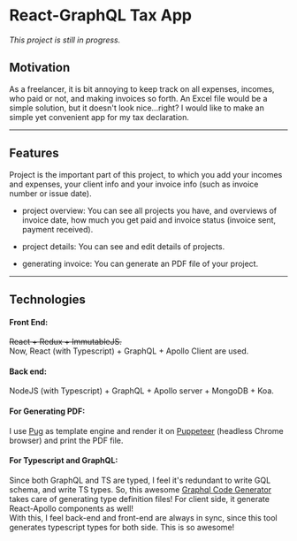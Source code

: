 # React-GraphQL Tax App

_This project is still in progress._

## Motivation

As a freelancer, it is bit annoying to keep track on all expenses, incomes, who paid or not, and making invoices so forth. An Excel file would be a simple solution, but it doesn't look nice...right? I would like to make an simple yet convenient app for my tax declaration.

---

## Features

Project is the important part of this project, to which you add your incomes and expenses, your client info and your invoice info (such as invoice number or issue date).

- project overview: You can see all projects you have, and overviews of invoice date, how much you get paid and invoice status (invoice sent, payment received).

- project details: You can see and edit details of projects.

- generating invoice: You can generate an PDF file of your project.

---

## Technologies

#### Front End:

~~React + Redux + ImmutableJS.~~  
Now, React (with Typescript) + GraphQL + Apollo Client are used.

#### Back end:

NodeJS (with Typescript) + GraphQL + Apollo server + MongoDB + Koa.

#### For Generating PDF:

I use [Pug](https://github.com/pugjs/pug) as template engine and render it on [Puppeteer](https://github.com/GoogleChrome/puppeteer) (headless Chrome browser) and print the PDF file.

#### For Typescript and GraphQL:

Since both GraphQL and TS are typed, I feel it's redundant to write GQL schema, and write TS types. So, this awesome [Graphql Code Generator](https://github.com/dotansimha/graphql-code-generator) takes care of generating type definition files! For client side, it generate React-Apollo components as well!  
With this, I feel back-end and front-end are always in sync, since this tool generates typescript types for both side. This is so awesome!
